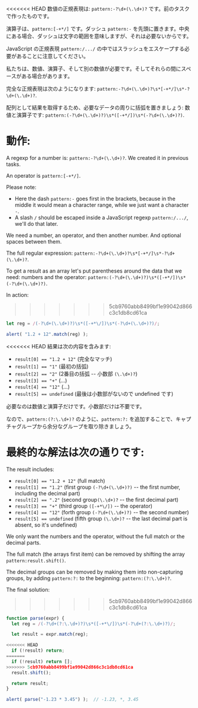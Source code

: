 <<<<<<< HEAD
数値の正規表現は: `pattern:-?\d+(\.\d+)?` です。前のタスクで作ったものです。

演算子は、`pattern:[-+*/]` です。ダッシュ `pattern:-` を先頭に置きます。中央にある場合、ダッシュは文字の範囲を意味しますが、それは必要ないからです。

JavaScript の正規表現 `pattern:/.../` の中ではスラッシュをエスケープする必要があることに注意してください。

私たちは、数値、演算子、そして別の数値が必要です。そしてそれらの間にスペースがある場合があります。

完全な正規表現は次のようになります: `pattern:-?\d+(\.\d+)?\s*[-+*/]\s*-?\d+(\.\d+)?`.

配列として結果を取得するため、必要なデータの周りに括弧を置きましょう: 数値と演算子です: `pattern:(-?\d+(\.\d+)?)\s*([-+*/])\s*(-?\d+(\.\d+)?)`.

動作:
=======
A regexp for a number is: `pattern:-?\d+(\.\d+)?`. We created it in previous tasks.

An operator is `pattern:[-+*/]`.

Please note:
- Here the dash `pattern:-` goes first in the brackets, because in the middle it would mean a character range, while we just want a character `-`.
- A slash `/` should be escaped inside a JavaScript regexp `pattern:/.../`, we'll do that later.

We need a number, an operator, and then another number. And optional spaces between them.

The full regular expression: `pattern:-?\d+(\.\d+)?\s*[-+*/]\s*-?\d+(\.\d+)?`.

To get a result as an array let's put parentheses around the data that we need: numbers and the operator: `pattern:(-?\d+(\.\d+)?)\s*([-+*/])\s*(-?\d+(\.\d+)?)`.

In action:
>>>>>>> 5cb9760abb8499bf1e99042d866c3c1db8cd61ca

```js run
let reg = /(-?\d+(\.\d+)?)\s*([-+*\/])\s*(-?\d+(\.\d+)?)/;

alert( "1.2 + 12".match(reg) );
```

<<<<<<< HEAD
結果は次の内容を含みます:

- `result[0] == "1.2 + 12"` (完全なマッチ)
- `result[1] == "1"` (最初の括弧)
- `result[2] == "2"` (2番目の括弧 -- 小数部 `(\.\d+)?`)
- `result[3] == "+"` (...)
- `result[4] == "12"` (...)
- `result[5] == undefined` (最後は小数部がないので undefined です)

必要なのは数値と演算子だけです。小数部だけは不要です。

なので、`pattern:(?:\.\d+)?` のように、`pattern:?:` を追加することで、キャプチャグループから余分なグループを取り除きましょう。

最終的な解法は次の通りです:
=======
The result includes:

- `result[0] == "1.2 + 12"` (full match)
- `result[1] == "1.2"` (first group `(-?\d+(\.\d+)?)` -- the first number, including the decimal part)
- `result[2] == ".2"` (second group`(\.\d+)?` -- the first decimal part)
- `result[3] == "+"` (third group `([-+*\/])` -- the operator)
- `result[4] == "12"` (forth group `(-?\d+(\.\d+)?)` -- the second number)
- `result[5] == undefined` (fifth group `(\.\d+)?` -- the last decimal part is absent, so it's undefined)

We only want the numbers and the operator, without the full match or the decimal parts.

The full match (the arrays first item) can be removed by shifting the array `pattern:result.shift()`.

The decimal groups can be removed by making them into non-capturing groups, by adding `pattern:?:` to the beginning: `pattern:(?:\.\d+)?`.

The final solution:
>>>>>>> 5cb9760abb8499bf1e99042d866c3c1db8cd61ca

```js run
function parse(expr) {
  let reg = /(-?\d+(?:\.\d+)?)\s*([-+*\/])\s*(-?\d+(?:\.\d+)?)/;

  let result = expr.match(reg);

<<<<<<< HEAD
  if (!result) return;
=======
  if (!result) return [];
>>>>>>> 5cb9760abb8499bf1e99042d866c3c1db8cd61ca
  result.shift();

  return result;
}

alert( parse("-1.23 * 3.45") );  // -1.23, *, 3.45
```

